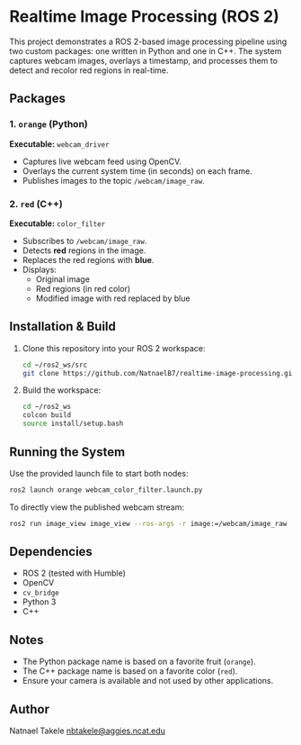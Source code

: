 # Realtime Image Processing (ROS 2)

This project demonstrates a ROS 2-based image processing pipeline using two custom packages: one written in Python and one in C++. The system captures webcam images, overlays a timestamp, and processes them to detect and recolor red regions in real-time.



## Packages

### 1. `orange` (Python)
**Executable:** `webcam_driver`

- Captures live webcam feed using OpenCV.
- Overlays the current system time (in seconds) on each frame.
- Publishes images to the topic `/webcam/image_raw`.

### 2. `red` (C++)
**Executable:** `color_filter`

- Subscribes to `/webcam/image_raw`.
- Detects **red** regions in the image.
- Replaces the red regions with **blue**.
- Displays:
  - Original image
  - Red regions (in red color)
  - Modified image with red replaced by blue



## Installation & Build

1. Clone this repository into your ROS 2 workspace:
   ```bash
   cd ~/ros2_ws/src
   git clone https://github.com/NatnaelB7/realtime-image-processing.git
   ```


2. Build the workspace:

   ```bash
   cd ~/ros2_ws
   colcon build
   source install/setup.bash
   ```
   

## Running the System

Use the provided launch file to start both nodes:

```bash
ros2 launch orange webcam_color_filter.launch.py
```

To directly view the published webcam stream:

```bash
ros2 run image_view image_view --ros-args -r image:=/webcam/image_raw
```


## Dependencies

* ROS 2 (tested with Humble)
* OpenCV
* `cv_bridge`
* Python 3
* C++


## Notes

* The Python package name is based on a favorite fruit (`orange`).
* The C++ package name is based on a favorite color (`red`).
* Ensure your camera is available and not used by other applications.


## Author

Natnael Takele
[nbtakele@aggies.ncat.edu](mailto:nbtakele@aggies.ncat.edu)

